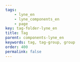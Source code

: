 ```yaml
---
tags: 
    - lyne_en
    - lyne_components_en
    - page
key: tag-folder-lyne_en
title: Tag
parent: components-lyne_en
keywords: tag, tag-group, group
order: 400
permalink: false
---
```

